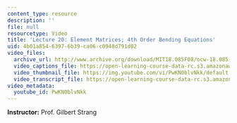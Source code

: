 ```yaml
---
content_type: resource
description: ''
file: null
resourcetype: Video
title: 'Lecture 20: Element Matrices; 4th Order Bending Equations'
uid: 4b01a854-6397-6b39-ca06-c0948d791d02
video_files:
  archive_url: http://www.archive.org/download/MIT18.085F08/ocw-18.085-f08-lec20_300k.mp4
  video_captions_file: https://open-learning-course-data-rc.s3.amazonaws.com/18-085-computational-science-and-engineering-i-fall-2008/bce5b5248f8356d7833240bec3052bbf_PwKN0blvNkk.vtt
  video_thumbnail_file: https://img.youtube.com/vi/PwKN0blvNkk/default.jpg
  video_transcript_file: https://open-learning-course-data-rc.s3.amazonaws.com/18-085-computational-science-and-engineering-i-fall-2008/d6aba7adb842e200c9425b5c44b18e8b_PwKN0blvNkk.pdf
video_metadata:
  youtube_id: PwKN0blvNkk
---
```


**Instructor:** Prof. Gilbert Strang